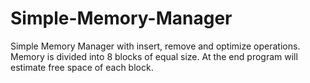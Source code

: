 # Simple-Memory-Manager
Simple Memory Manager with insert, remove and optimize operations.
Memory is divided into 8 blocks of equal size.
At the end program will estimate free space of each block.
